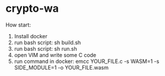 # crypto-wa

How start:

1) Install docker 
2) run bash script: sh build.sh
3) run bash script: sh run.sh
4) open VIM and write some C code 
5) run command in docker: emcc YOUR_FILE.c -s WASM=1 -s SIDE_MODULE=1 -o YOUR_FILE.wasm

